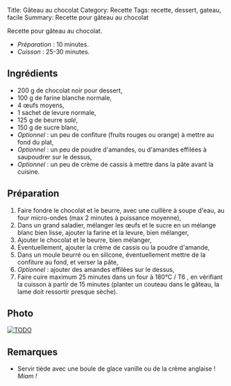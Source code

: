 Title: Gâteau au chocolat
Category: Recette
Tags: recette, dessert, gateau, facile
Summary: Recette pour gâteau au chocolat

Recette pour gâteau au chocolat.

- *Préparation* : 10 minutes.
- *Cuisson* : 25-30 minutes.

## Ingrédients
- 200 g de chocolat noir pour dessert,
- 100 g de farine blanche normale,
- 4 œufs moyens,
- 1 sachet de levure normale,
- 125 g de beurre *salé*,
- 150 g de sucre blanc,
- *Optionnel* : un peu de confiture (fruits rouges ou orange) à mettre au fond du plat,
- *Optionnel* : un peu de poudre d'amandes, ou d'amandes effilées à saupoudrer sur le dessus,
- *Optionnel* : un peu de crème de cassis à mettre dans la pâte avant la cuisine.

## Préparation
1. Faire fondre le chocolat et le beurre, avec une cuillère à soupe d'eau, au four micro-ondes (max 2 minutes à puissance moyenne),
2. Dans un grand saladier, mélanger les œufs et le sucre en un mélange blanc bien lisse, ajouter la farine et la levure, bien mélanger,
3. Ajouter le chocolat et le beurre, bien mélanger,
4. Éventuellement, ajouter la crème de cassis ou la poudre d'amande,
5. Dans un moule beurré ou en silicone, éventuellement mettre de la confiture au fond, et verser la pâte,
6. *Optionnel* : ajouter des amandes effilées sur le dessus,
7. Faire cuire maximum 25 minutes dans un four à 180°C / T6 <i class="fa fa-thermometer-full" aria-hidden="true"></i>, en vérifiant la cuisson à partir de 15 minutes (planter un couteau dans le gâteau, la lame doit ressortir presque sèche).

## Photo
[![TODO]({filename}images/blank.png)](TODO)

## Remarques
- <i class="fa fa-cuttlery" aria-hidden="true"></i> Servir tiède avec une boule de glace vanille ou de la crème anglaise ! *Miam !*
